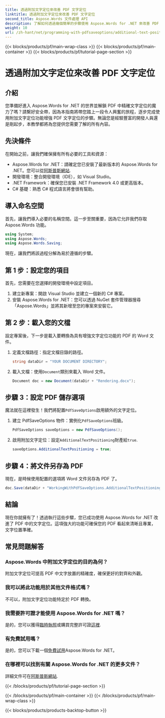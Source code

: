 ```yaml
---
title: 透過附加文字定位來改善 PDF 文字定位
linktitle: 透過附加文字定位來改善 PDF 文字定位
second_title: Aspose.Words 文件處理 API
description: 了解如何透過幾個簡單的步驟使用 Aspose.Words for .NET 來改善 PDF 文字定位。增強文件的外觀。
weight: 10
url: /zh-hant/net/programming-with-pdfsaveoptions/additional-text-positioning/
---
```


{{< blocks/products/pf/main-wrap-class >}}
{{< blocks/products/pf/main-container >}}
{{< blocks/products/pf/tutorial-page-section >}}

# 透過附加文字定位來改善 PDF 文字定位

## 介紹

您準備好進入 Aspose.Words for .NET 的世界並解鎖 PDF 中精確文字定位的魔力了嗎？請繫好安全帶，因為本指南將帶您踏上一段令人興奮的旅程，逐步完成使用附加文字定位功能增強 PDF 文字定位的步驟。無論您是經驗豐富的開發人員還是剛起步，本教學都將為您提供您需要了解的所有內容。

## 先決條件

在開始之前，讓我們確保擁有所有必要的工具和資源：

-  Aspose.Words for .NET：請確定您已安裝了最新版本的 Aspose.Words for .NET。您可以從[阿斯普斯網站](https://releases.aspose.com/words/net/).
- 開發環境：整合開發環境（IDE），如 Visual Studio。
- .NET Framework：確保您已安裝 .NET Framework 4.0 或更高版本。
- C# 基礎：熟悉 C# 程式語言將會很有幫助。

## 導入命名空間

首先，讓我們導入必要的名稱空間。這一步至關重要，因為它允許我們存取 Aspose.Words 功能。

```csharp
using System;
using Aspose.Words;
using Aspose.Words.Saving;
```

現在，讓我們將該過程分解為易於遵循的步驟。

## 第 1 步：設定您的項目

首先，您需要在您選擇的開發環境中設定項目。

1. 建立新專案：開啟 Visual Studio 並建立一個新的 C# 專案。
2. 安裝 Aspose.Words for .NET：您可以透過 NuGet 套件管理器搜尋「Aspose.Words」並將其新增至您的專案來安裝它。

## 第 2 步：載入您的文檔

設定專案後，下一步是載入要轉換為具有增強文字定位功能的 PDF 的 Word 文件。

1. 定義文檔路徑：指定文檔目錄的路徑。
    ```csharp
    string dataDir = "YOUR DOCUMENT DIRECTORY";
    ```
2. 載入文檔：使用`Document`類別來載入 Word 文件。
    ```csharp
    Document doc = new Document(dataDir + "Rendering.docx");
    ```

## 步驟 3：設定 PDF 儲存選項

魔法就在這裡發生！我們將配置`PdfSaveOptions`啟用額外的文字定位。

1. 建立 PdfSaveOptions 物件：實例化`PdfSaveOptions`班級。
    ```csharp
    PdfSaveOptions saveOptions = new PdfSaveOptions();
    ```
2. 啟用附加文字定位：設定`AdditionalTextPositioning`財產給`true`.
    ```csharp
    saveOptions.AdditionalTextPositioning = true;
    ```

## 步驟 4：將文件另存為 PDF

現在，是時候使用配置的選項將 Word 文件另存為 PDF 了。

```csharp
doc.Save(dataDir + "WorkingWithPdfSaveOptions.AdditionalTextPositioning.pdf", saveOptions);
```

## 結論

現在你就擁有了！透過執行這些步驟，您已成功使用 Aspose.Words for .NET 改進了 PDF 中的文字定位。這項強大的功能可確保您的 PDF 看起來清晰且專業，文字位置準確。

## 常見問題解答

### Aspose.Words 中附加文字定位的目的為何？
附加文字定位可提高 PDF 中文字放置的精確度，確保更好的對齊和外觀。

### 我可以將此功能用於其他文件格式嗎？
不可以，附加文字定位功能特定於 PDF 轉換。

### 我需要許可證才能使用 Aspose.Words for .NET 嗎？
是的，您可以獲得[臨時執照](https://purchase.aspose.com/temporary-license/)或購買完整許可證[這裡](https://purchase.aspose.com/buy).

### 有免費試用嗎？
是的，您可以下載一個[免費試用](https://releases.aspose.com/)Aspose.Words for .NET。

### 在哪裡可以找到有關 Aspose.Words for .NET 的更多文件？
詳細文件可在[阿斯普斯網站](https://reference.aspose.com/words/net/).

{{< /blocks/products/pf/tutorial-page-section >}}

{{< /blocks/products/pf/main-container >}}
{{< /blocks/products/pf/main-wrap-class >}}

{{< blocks/products/products-backtop-button >}}
